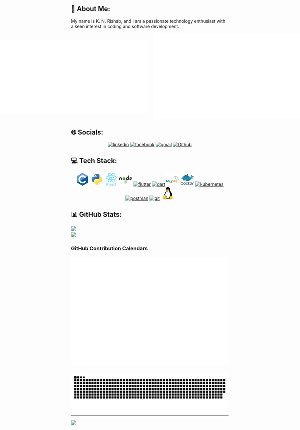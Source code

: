 ## 💫 About Me:
My name is K. N. Rishab, and I am a passionate technology enthusiast with a keen interest in coding and software development.

<div align="center">
  <div style="display: flex; justify-content: center; align-items: center; gap: 20px;">
    <img src="https://github.com/rishabpuranika/rishabpuranika/blob/main/metrics.classic.svg" alt="" style="flex: 1;"></img>
    <img src="https://github.com/rishabpuranika/rishabpuranika/blob/main/metrics.plugin.activity.svg" alt="" style="flex: 1;"></img>
  </div>
</div>

## 🌐 Socials:
<div align="center">
  <p>
    <a target="_blank" href="https://www.linkedin.com/in/K N Rishab puranika" style="display: inline-block;">
      <img src="https://img.shields.io/badge/linkedin-logo?style=for-the-badge&logo=linkedin&logoColor=white&color=%230a77b6" alt="linkedin" />
    </a>
    <a target="_blank" href="https://www.facebook.com/rishabpuranika" style="display: inline-block;">
      <img src="https://img.shields.io/badge/facebook-logo?style=for-the-badge&logo=facebook&logoColor=white&color=%230866ff" alt="facebook" />
    </a>
    <a target="_blank" href="mailto:145rishab@gmail.com" style="display: inline-block;">
      <img src="https://img.shields.io/badge/gmail-logo?style=for-the-badge&logo=gmail&logoColor=white&color=red" alt="gmail" />
    </a>
    <a target="_blank" href="https://github.com/rishabpuranika" style="display: inline-block;">
      <img src="https://img.shields.io/badge/github-logo?style=for-the-badge&logo=github&logoColor=white&color=black" alt="Github" />
    </a>
  </p>
</div>

## 💻 Tech Stack:
<div align="center">
  <p><a target="_blank" href="https://raw.githubusercontent.com/devicons/devicon/master/icons/c/c-original.svg" style="display: inline-block;"><img src="https://raw.githubusercontent.com/devicons/devicon/master/icons/c/c-original.svg" alt="c" width="42" height="42" /></a>
  <a target="_blank" href="https://raw.githubusercontent.com/devicons/devicon/master/icons/python/python-original.svg" style="display: inline-block;"><img src="https://raw.githubusercontent.com/devicons/devicon/master/icons/python/python-original.svg" alt="python" width="42" height="42" /></a>
  <a target="_blank" href="https://raw.githubusercontent.com/devicons/devicon/master/icons/react/react-original-wordmark.svg" style="display: inline-block;"><img src="https://raw.githubusercontent.com/devicons/devicon/master/icons/react/react-original-wordmark.svg" alt="react" width="42" height="42" /></a>
  <a target="_blank" href="https://raw.githubusercontent.com/devicons/devicon/master/icons/nodejs/nodejs-original-wordmark.svg" style="display: inline-block;"><img src="https://raw.githubusercontent.com/devicons/devicon/master/icons/nodejs/nodejs-original-wordmark.svg" alt="nodejs" width="42" height="42" /></a>
  <a target="_blank" href="https://www.vectorlogo.zone/logos/flutterio/flutterio-icon.svg" style="display: inline-block;"><img src="https://www.vectorlogo.zone/logos/flutterio/flutterio-icon.svg" alt="flutter" width="42" height="42" /></a>
  <a target="_blank" href="https://www.vectorlogo.zone/logos/dartlang/dartlang-icon.svg" style="display: inline-block;"><img src="https://www.vectorlogo.zone/logos/dartlang/dartlang-icon.svg" alt="dart" width="42" height="42" /></a>
  <a target="_blank" href="https://raw.githubusercontent.com/devicons/devicon/master/icons/mysql/mysql-original-wordmark.svg" style="display: inline-block;"><img src="https://raw.githubusercontent.com/devicons/devicon/master/icons/mysql/mysql-original-wordmark.svg" alt="mysql" width="42" height="42" /></a>
  <a target="_blank" href="https://raw.githubusercontent.com/devicons/devicon/master/icons/docker/docker-original-wordmark.svg" style="display: inline-block;"><img src="https://raw.githubusercontent.com/devicons/devicon/master/icons/docker/docker-original-wordmark.svg" alt="docker" width="42" height="42" /></a>
  <a target="_blank" href="https://www.vectorlogo.zone/logos/kubernetes/kubernetes-icon.svg" style="display: inline-block;"><img src="https://www.vectorlogo.zone/logos/kubernetes/kubernetes-icon.svg" alt="kubernetes" width="42" height="42" /></a>
  <a target="_blank" href="https://www.vectorlogo.zone/logos/getpostman/getpostman-icon.svg" style="display: inline-block;"><img src="https://www.vectorlogo.zone/logos/getpostman/getpostman-icon.svg" alt="postman" width="42" height="42" /></a>
  <a target="_blank" href="https://www.vectorlogo.zone/logos/git-scm/git-scm-icon.svg" style="display: inline-block;"><img src="https://www.vectorlogo.zone/logos/git-scm/git-scm-icon.svg" alt="git" width="42" height="42" /></a>
  <a target="_blank" href="https://raw.githubusercontent.com/devicons/devicon/master/icons/linux/linux-original.svg" style="display: inline-block;"><img src="https://raw.githubusercontent.com/devicons/devicon/master/icons/linux/linux-original.svg" alt="linux" width="42" height="42" /></a></p>
</div>

## 📊 GitHub Stats:
![](https://nirzak-streak-stats.vercel.app/?user=rishabpuranika&theme=dark&hide_border=false)<br/>
![](https://github-readme-stats.vercel.app/api/top-langs/?username=rishabpuranika&theme=dark&hide_border=false&include_all_commits=true&count_private=true&layout=compact)

### GitHub Contribution Calendars
<img src="./metrics.plugin.isocalendar.fullyear.svg" alt="Full-year GitHub contribution calendar">

###

<picture>
  <source media="(prefers-color-scheme: dark)" srcset="https://raw.githubusercontent.com/rishabpuranika/rishabpuranika/output/github-snake-dark.svg" />
  <source media="(prefers-color-scheme: light)" srcset="https://raw.githubusercontent.com/rishabpuranika/rishabpuranika/output/github-snake.svg" />
  <img alt="github-snake" src="https://raw.githubusercontent.com/rishabpuranika/rishabpuranika/output/github-snake.svg" />
</picture>

###
---
[![](https://visitcount.itsvg.in/api?id=rishabpuranika&icon=0&color=0)](https://visitcount.itsvg.in)

